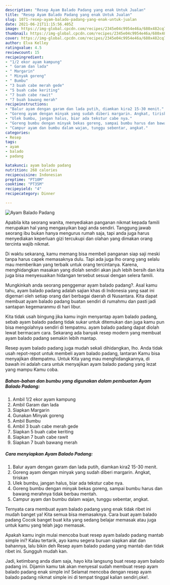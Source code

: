 ```yaml
---
description: "Resep Ayam Balado Padang yang enak Untuk Jualan"
title: "Resep Ayam Balado Padang yang enak Untuk Jualan"
slug: 1071-resep-ayam-balado-padang-yang-enak-untuk-jualan
date: 2021-06-21T11:15:56.405Z
image: https://img-global.cpcdn.com/recipes/2345e04c9954e46a/680x482cq70/ayam-balado-padang-foto-resep-utama.jpg
thumbnail: https://img-global.cpcdn.com/recipes/2345e04c9954e46a/680x482cq70/ayam-balado-padang-foto-resep-utama.jpg
cover: https://img-global.cpcdn.com/recipes/2345e04c9954e46a/680x482cq70/ayam-balado-padang-foto-resep-utama.jpg
author: Elva Kelley
ratingvalue: 4.5
reviewcount: 15
recipeingredient:
- "1/2 ekor ayam kampung"
- " Garam dan lada"
- " Margarin"
- " Minyak goreng"
- " Bumbu"
- "3 buah cabe merah gede"
- "5 buah cabe keriting"
- "7 buah cabe rawit"
- "7 buah bawang merah"
recipeinstructions:
- "Balur ayam dengan garam dan lada putih, diamkan kira2 15-30 menit."
- "Goreng ayam dengan minyak yang sudah diberi margarin. Angkat, tiriskan"
- "Ulek bumbu, jangan halus, biar ada tekstur cabe nya."
- "Goreng bumbu dengan minyak bekas goreng, sampai bumbu harus dan bawang merahnya tidak berbau mentah."
- "Campur ayam dan bumbu dalam wajan, tunggu sebentar, angkat."
categories:
- Resep
tags:
- ayam
- balado
- padang

katakunci: ayam balado padang 
nutrition: 268 calories
recipecuisine: Indonesian
preptime: "PT10M"
cooktime: "PT35M"
recipeyield: "4"
recipecategory: Dinner

---
```



![Ayam Balado Padang](https://img-global.cpcdn.com/recipes/2345e04c9954e46a/680x482cq70/ayam-balado-padang-foto-resep-utama.jpg)

Apabila kita seorang wanita, menyediakan panganan nikmat kepada famili merupakan hal yang mengasyikan bagi anda sendiri. Tanggung jawab seorang ibu bukan hanya mengurus rumah saja, tapi anda juga harus menyediakan keperluan gizi tercukupi dan olahan yang dimakan orang tercinta wajib nikmat.

Di waktu  sekarang, kamu memang bisa membeli panganan siap saji meski tanpa harus capek memasaknya dulu. Tapi ada juga lho orang yang selalu mau memberikan yang terbaik untuk orang tercintanya. Karena, menghidangkan masakan yang diolah sendiri akan jauh lebih bersih dan kita juga bisa menyesuaikan hidangan tersebut sesuai dengan selera famili. 



Mungkinkah anda seorang penggemar ayam balado padang?. Asal kamu tahu, ayam balado padang adalah sajian khas di Indonesia yang saat ini digemari oleh setiap orang dari berbagai daerah di Nusantara. Kita dapat membuat ayam balado padang buatan sendiri di rumahmu dan pasti jadi santapan kegemaranmu di hari libur.

Kita tidak usah bingung jika kamu ingin menyantap ayam balado padang, sebab ayam balado padang tidak sukar untuk ditemukan dan juga kamu pun bisa mengolahnya sendiri di tempatmu. ayam balado padang dapat diolah lewat bermacam cara. Sekarang ada banyak resep modern yang membuat ayam balado padang semakin lebih mantap.

Resep ayam balado padang juga mudah sekali dihidangkan, lho. Anda tidak usah repot-repot untuk membeli ayam balado padang, lantaran Kamu bisa menyajikan ditempatmu. Untuk Kita yang mau menghidangkannya, di bawah ini adalah cara untuk menyajikan ayam balado padang yang lezat yang mampu Kamu coba.

<!--inarticleads1-->

##### Bahan-bahan dan bumbu yang digunakan dalam pembuatan Ayam Balado Padang:

1. Ambil 1/2 ekor ayam kampung
1. Ambil  Garam dan lada
1. Siapkan  Margarin
1. Gunakan  Minyak goreng
1. Ambil  Bumbu
1. Ambil 3 buah cabe merah gede
1. Siapkan 5 buah cabe keriting
1. Siapkan 7 buah cabe rawit
1. Siapkan 7 buah bawang merah




<!--inarticleads2-->

##### Cara menyiapkan Ayam Balado Padang:

1. Balur ayam dengan garam dan lada putih, diamkan kira2 15-30 menit.
1. Goreng ayam dengan minyak yang sudah diberi margarin. Angkat, tiriskan
1. Ulek bumbu, jangan halus, biar ada tekstur cabe nya.
1. Goreng bumbu dengan minyak bekas goreng, sampai bumbu harus dan bawang merahnya tidak berbau mentah.
1. Campur ayam dan bumbu dalam wajan, tunggu sebentar, angkat.




Ternyata cara membuat ayam balado padang yang enak tidak ribet ini mudah banget ya! Kita semua bisa memasaknya. Cara buat ayam balado padang Cocok banget buat kita yang sedang belajar memasak atau juga untuk kamu yang telah jago memasak.

Apakah kamu ingin mulai mencoba buat resep ayam balado padang mantab simple ini? Kalau tertarik, ayo kamu segera buruan siapkan alat dan bahannya, lalu bikin deh Resep ayam balado padang yang mantab dan tidak ribet ini. Sungguh mudah kan. 

Jadi, ketimbang anda diam saja, hayo kita langsung buat resep ayam balado padang ini. Dijamin kamu tak akan menyesal sudah membuat resep ayam balado padang enak simple ini! Selamat mencoba dengan resep ayam balado padang nikmat simple ini di tempat tinggal kalian sendiri,oke!.

